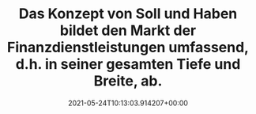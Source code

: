 ---
date: '2021-05-24T10:13:03.914207+00:00'
found_at: '2014-12-02'
found_url: http://www.spiegel-qc.de/media-service/forschung/spiegel-studien
title: Das Konzept von Soll und Haben bildet den Markt der Finanzdienstleistungen
  umfassend, d.h. in seiner gesamten Tiefe und Breite, ab.
---